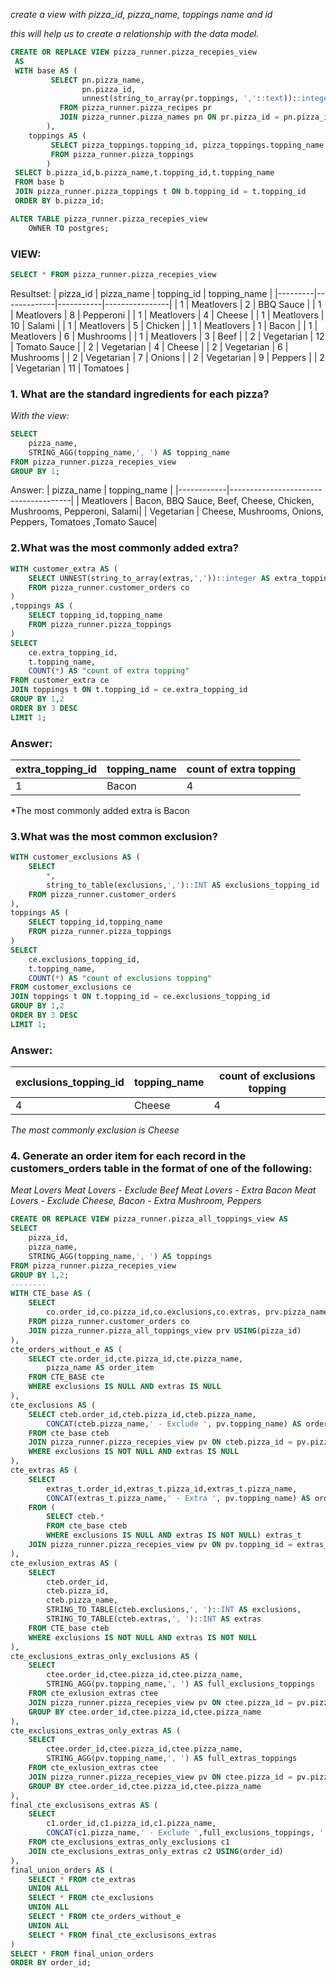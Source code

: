 *create a view with pizza_id, pizza_name, toppings name and id*

*this will help us to create a relationship with the data model.*
````sql
CREATE OR REPLACE VIEW pizza_runner.pizza_recepies_view
 AS
 WITH base AS (
         SELECT pn.pizza_name,
            	pn.pizza_id,
            	unnest(string_to_array(pr.toppings, ','::text))::integer AS topping_id
           FROM pizza_runner.pizza_recipes pr
           JOIN pizza_runner.pizza_names pn ON pr.pizza_id = pn.pizza_id
        ), 
	toppings AS (
         SELECT pizza_toppings.topping_id, pizza_toppings.topping_name
         FROM pizza_runner.pizza_toppings
        )
 SELECT b.pizza_id,b.pizza_name,t.topping_id,t.topping_name
 FROM base b
 JOIN pizza_runner.pizza_toppings t ON b.topping_id = t.topping_id
 ORDER BY b.pizza_id;

ALTER TABLE pizza_runner.pizza_recepies_view
    OWNER TO postgres;
````
### VIEW: 
````SQL
SELECT * FROM pizza_runner.pizza_recepies_view
````
Resultset: 
| pizza_id | pizza_name  | topping_id | topping_name   |
|---------|-------------|-----------|----------------|
| 1       | Meatlovers  | 2         | BBQ Sauce      |
| 1       | Meatlovers  | 8         | Pepperoni      |
| 1       | Meatlovers  | 4         | Cheese         |
| 1       | Meatlovers  | 10        | Salami         |
| 1       | Meatlovers  | 5         | Chicken        |
| 1       | Meatlovers  | 1         | Bacon          |
| 1       | Meatlovers  | 6         | Mushrooms      |
| 1       | Meatlovers  | 3         | Beef           |
| 2       | Vegetarian | 12        | Tomato Sauce   |
| 2       | Vegetarian | 4         | Cheese         |
| 2       | Vegetarian | 6         | Mushrooms      |
| 2       | Vegetarian | 7         | Onions         |
| 2       | Vegetarian | 9         | Peppers        |
| 2       | Vegetarian | 11        | Tomatoes       |

### 1. What are the standard ingredients for each pizza?

*With the view:*
````sql
SELECT 
	pizza_name,
	STRING_AGG(topping_name,', ') AS topping_name
FROM pizza_runner.pizza_recepies_view
GROUP BY 1;
````


Answer: 
| pizza_name |             topping_name              |
|------------|--------------------------------------|
| Meatlovers  | Bacon, BBQ Sauce, Beef, Cheese, Chicken, Mushrooms, Pepperoni, Salami|
| Vegetarian | Cheese, Mushrooms, Onions, Peppers, Tomatoes ,Tomato Sauce|

### 2.What was the most commonly added extra?

````sql
WITH customer_extra AS (
	SELECT UNNEST(string_to_array(extras,','))::integer AS extra_topping_id
	FROM pizza_runner.customer_orders co
)
,toppings AS (
	SELECT topping_id,topping_name
	FROM pizza_runner.pizza_toppings
)
SELECT
	ce.extra_topping_id,
	t.topping_name, 
	COUNT(*) AS "count of extra topping"
FROM customer_extra ce
JOIN toppings t ON t.topping_id = ce.extra_topping_id
GROUP BY 1,2
ORDER BY 3 DESC
LIMIT 1;
````
### Answer:
| extra_topping_id | topping_name | count of extra topping |
|-----------------|--------------|-----------------------|
| 1               | Bacon        | 4                     |

*The most commonly added extra is Bacon

### 3.What was the most common exclusion?
````SQL
WITH customer_exclusions AS (
	SELECT 
		*,
		string_to_table(exclusions,',')::INT AS exclusions_topping_id
	FROM pizza_runner.customer_orders
),
toppings AS (
	SELECT topping_id,topping_name
	FROM pizza_runner.pizza_toppings
)
SELECT 
	ce.exclusions_topping_id,
	t.topping_name,
	COUNT(*) AS "count of exclusions topping"
FROM customer_exclusions ce
JOIN toppings t ON t.topping_id = ce.exclusions_topping_id
GROUP BY 1,2
ORDER BY 3 DESC
LIMIT 1;
````
### Answer:
| exclusions_topping_id | topping_name | count of exclusions topping |
|----------------------|--------------|-----------------------------|
| 4                    | Cheese       | 4                           |

*The most commonly exclusion is Cheese*

### 4. Generate an order item for each record in the customers_orders table in the format of one of the following:
*Meat Lovers
Meat Lovers - Exclude Beef
Meat Lovers - Extra Bacon
Meat Lovers - Exclude Cheese, Bacon - Extra Mushroom, Peppers*

````sql
CREATE OR REPLACE VIEW pizza_runner.pizza_all_toppings_view AS
SELECT 
	pizza_id,
	pizza_name,
	STRING_AGG(topping_name,', ') AS toppings
FROM pizza_runner.pizza_recepies_view
GROUP BY 1,2;
--------
WITH CTE_base AS (
	SELECT 
		co.order_id,co.pizza_id,co.exclusions,co.extras, prv.pizza_name
	FROM pizza_runner.customer_orders co
	JOIN pizza_runner.pizza_all_toppings_view prv USING(pizza_id)
),
cte_orders_without_e AS (
	SELECT cte.order_id,cte.pizza_id,cte.pizza_name,
		pizza_name AS order_item
	FROM CTE_BASE cte
	WHERE exclusions IS NULL AND extras IS NULL
),
cte_exclusions AS (
	SELECT cteb.order_id,cteb.pizza_id,cteb.pizza_name,
		CONCAT(cteb.pizza_name,' - Exclude ', pv.topping_name) AS order_item
	FROM cte_base cteb 
	JOIN pizza_runner.pizza_recepies_view pv ON cteb.pizza_id = pv.pizza_id AND pv.topping_id = cteb.exclusions::int
	WHERE exclusions IS NOT NULL AND extras IS NULL
),
cte_extras AS (
	SELECT 
		extras_t.order_id,extras_t.pizza_id,extras_t.pizza_name,
		CONCAT(extras_t.pizza_name,' - Extra ', pv.topping_name) AS order_item
	FROM (
		SELECT cteb.*
		FROM cte_base cteb 
		WHERE exclusions IS NULL AND extras IS NOT NULL) extras_t
	JOIN pizza_runner.pizza_recepies_view pv ON pv.topping_id = extras_t.extras::int
),
cte_exlusion_extras AS (
	SELECT 
		cteb.order_id,
		cteb.pizza_id,
		cteb.pizza_name,
		STRING_TO_TABLE(cteb.exclusions,', ')::INT AS exclusions,
		STRING_TO_TABLE(cteb.extras,', ')::INT AS extras
	FROM CTE_base cteb 
	WHERE exclusions IS NOT NULL AND extras IS NOT NULL
),
cte_exclusions_extras_only_exclusions AS (
	SELECT 
		ctee.order_id,ctee.pizza_id,ctee.pizza_name,
		STRING_AGG(pv.topping_name,', ') AS full_exclusions_toppings
	FROM cte_exlusion_extras ctee 
	JOIN pizza_runner.pizza_recepies_view pv ON ctee.pizza_id = pv.pizza_id AND ctee.exclusions = pv.topping_id
	GROUP BY ctee.order_id,ctee.pizza_id,ctee.pizza_name
),
cte_exclusions_extras_only_extras AS (
	SELECT 
		ctee.order_id,ctee.pizza_id,ctee.pizza_name,
		STRING_AGG(pv.topping_name,', ') AS full_extras_toppings
	FROM cte_exlusion_extras ctee 
	JOIN pizza_runner.pizza_recepies_view pv ON ctee.pizza_id = pv.pizza_id AND ctee.extras = pv.topping_id 
	GROUP BY ctee.order_id,ctee.pizza_id,ctee.pizza_name
),
final_cte_exclusisons_extras AS (
	SELECT 
		c1.order_id,c1.pizza_id,c1.pizza_name, 
		CONCAT(c1.pizza_name,' - Exclude ',full_exclusions_toppings, ' - Extra ',full_extras_toppings)
	FROM cte_exclusions_extras_only_exclusions c1
	JOIN cte_exclusions_extras_only_extras c2 USING(order_id)
),
final_union_orders AS (
	SELECT * FROM cte_extras
	UNION ALL
	SELECT * FROM cte_exclusions
	UNION ALL
	SELECT * FROM cte_orders_without_e
	UNION ALL 
	SELECT * FROM final_cte_exclusisons_extras
)
SELECT * FROM final_union_orders
ORDER BY order_id;


